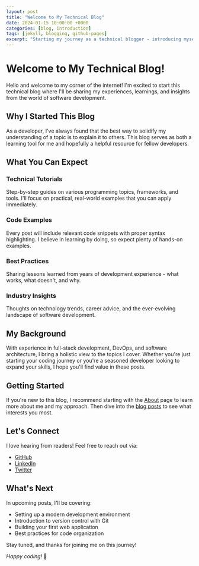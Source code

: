 ```yaml
---
layout: post
title: "Welcome to My Technical Blog"
date: 2024-01-15 10:00:00 +0000
categories: [blog, introduction]
tags: [jekyll, blogging, github-pages]
excerpt: "Starting my journey as a technical blogger - introducing myself and what you can expect from this blog."
---
```


# Welcome to My Technical Blog!

Hello and welcome to my corner of the internet! I'm excited to start this technical blog where I'll be sharing my experiences, learnings, and insights from the world of software development.

## Why I Started This Blog

As a developer, I've always found that the best way to solidify my understanding of a topic is to explain it to others. This blog serves as both a learning tool for me and hopefully a helpful resource for fellow developers.

## What You Can Expect

### Technical Tutorials
Step-by-step guides on various programming topics, frameworks, and tools. I'll focus on practical, real-world examples that you can apply immediately.

### Code Examples
Every post will include relevant code snippets with proper syntax highlighting. I believe in learning by doing, so expect plenty of hands-on examples.

### Best Practices
Sharing lessons learned from years of development experience - what works, what doesn't, and why.

### Industry Insights
Thoughts on technology trends, career advice, and the ever-evolving landscape of software development.

## My Background

With experience in full-stack development, DevOps, and software architecture, I bring a holistic view to the topics I cover. Whether you're just starting your coding journey or you're a seasoned developer looking to expand your skills, I hope you'll find value in these posts.

## Getting Started

If you're new to this blog, I recommend starting with the [About](/about) page to learn more about me and my approach. Then dive into the [blog posts](/blog) to see what interests you most.

## Let's Connect

I love hearing from readers! Feel free to reach out via:
- [GitHub](https://github.com/your-username)
- [LinkedIn](https://linkedin.com/in/your-profile)
- [Twitter](https://twitter.com/your-handle)

## What's Next

In upcoming posts, I'll be covering:
- Setting up a modern development environment
- Introduction to version control with Git
- Building your first web application
- Best practices for code organization

Stay tuned, and thanks for joining me on this journey!

*Happy coding!* 🚀